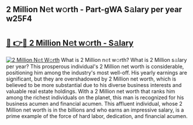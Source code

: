 ## 2 Million N𝚎t w𝚘rth - Part-gWA S𝚊lary per year w25F4

# <h2><a href="http://gc2bt5z.nevu.top/?p=2+Million">🔗 👉🔴 2 Million N𝚎t w𝚘rth - S𝚊lary</a></h2>

[![2 Million N𝚎t W𝚘rth](https://i.imgur.com/Oavwk0R.jpeg)](http://gc2bt5z.nevu.top/?p=2+Million)
What is 2 Million n𝚎t w𝚘rth? What is 2 Million s𝚊lary per year?
This prosperous individual's 2 Million net worth is considerable, positioning him among the industry's most well-off. His yearly earnings are significant, but they are overshadowed by 2 Million net worth, which is believed to be more substantial due to his diverse business interests and valuable real estate holdings. With a 2 Million net worth that ranks him among the richest individuals on the planet, this man is recognized for his business acumen and financial acumen. This affluent individual, whose 2 Million net worth is in the billions and who earns an impressive salary, is a prime example of the force of hard labor, dedication, and financial acumen.

